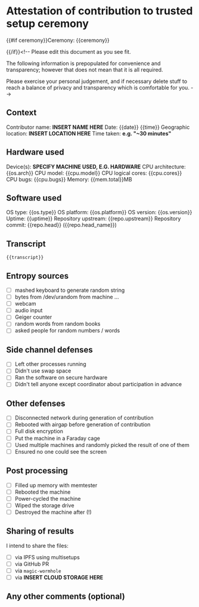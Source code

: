 # Attestation of contribution to trusted setup ceremony

{{#if ceremony}}Ceremony: {{ceremony}}

{{/if}}<!--
Please edit this document as you see fit.

The following information is prepopulated for convenience and transparency;
however that does not mean that it is all required.

Please exercise your personal judgement, and if necessary delete stuff
to reach a balance of privacy and transparency which is comfortable for you.
-->

## Context

Contributor name: **INSERT NAME HERE**
Date: {{date}} {{time}}
Geographic location: **INSERT LOCATION HERE**
Time taken: **e.g. "~30 minutes"**

## Hardware used

Device(s): **SPECIFY MACHINE USED, E.G. HARDWARE**
CPU architecture: {{os.arch}}
CPU model: {{cpu.model}}
CPU logical cores: {{cpu.cores}}
CPU bugs: {{cpu.bugs}}
Memory: {{mem.total}}MB

## Software used

OS type: {{os.type}}
OS platform: {{os.platform}}
OS version: {{os.version}}
Uptime: {{uptime}}
Repository upstream: {{repo.upstream}}
Repository commit: {{repo.head}} ({{repo.head_name}})

## Transcript

```
{{transcript}}
```

## Entropy sources

- [ ] mashed keyboard to generate random string
- [ ] bytes from /dev/urandom from machine ...
- [ ] webcam
- [ ] audio input
- [ ] Geiger counter
- [ ] random words from random books
- [ ] asked people for random numbers / words

## Side channel defenses

- [ ] Left other processes running
- [ ] Didn't use swap space
- [ ] Ran the software on secure hardware
- [ ] Didn't tell anyone except coordinator about participation in advance

## Other defenses

- [ ] Disconnected network during generation of contribution
- [ ] Rebooted with airgap before generation of contribution
- [ ] Full disk encryption
- [ ] Put the machine in a Faraday cage
- [ ] Used multiple machines and randomly picked the result of one of them
- [ ] Ensured no one could see the screen

## Post processing

- [ ] Filled up memory with memtester
- [ ] Rebooted the machine
- [ ] Power-cycled the machine
- [ ] Wiped the storage drive
- [ ] Destroyed the machine after (!)

## Sharing of results

I intend to share the files:

- [ ] via IPFS using multisetups
- [ ] via GitHub PR
- [ ] via `magic-wormhole`
- [ ] via **INSERT CLOUD STORAGE HERE**

## Any other comments (optional)

